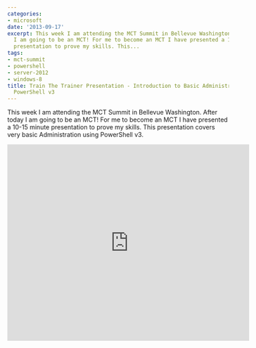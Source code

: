 ```yaml
---
categories:
- microsoft
date: '2013-09-17'
excerpt: This week I am attending the MCT Summit in Bellevue Washington. After today
  I am going to be an MCT! For me to become an MCT I have presented a 10-15 minute
  presentation to prove my skills. This...
tags:
- mct-summit
- powershell
- server-2012
- windows-8
title: Train The Trainer Presentation - Introduction to Basic Administration with
  PowerShell v3
---
```


This week I am attending the MCT Summit in Bellevue Washington. After today I am going to be an MCT! For me to become an MCT I have presented a 10-15 minute presentation to prove my skills. This presentation covers very basic Administration using PowerShell v3.

<iframe width="550" height="447" src="https://skydrive.live.com/embed?cid=9CE6817C08D7DE07&amp;resid=9CE6817C08D7DE07%212933&amp;authkey=ANY2PGmEhfYV05A&amp;em=2" frameborder="0" scrolling="no"></iframe>